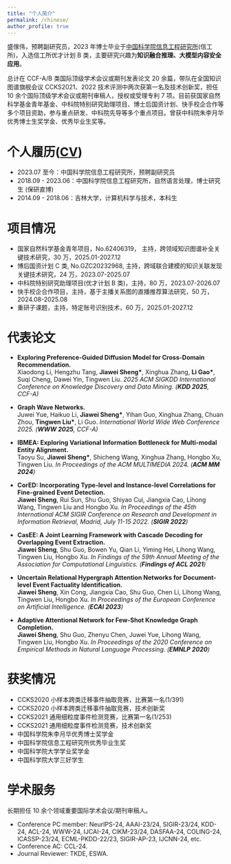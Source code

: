 ```yaml
---
title: "个人简介"
permalink: /chinese/
author_profile: true
---
```


盛傢伟，预聘副研究员，2023 年博士毕业于[中国科学院信息工程研究所](http://www.iie.ac.cn/)(信工所)，入选信工所优才计划 B 类，主要研究兴趣为**知识融合推理、大模型内容安全应用**。

总计在 CCF-A/B 类国际顶级学术会议或期刊发表论文 20 余篇，带队在全国知识图谱旗舰会议 CCKS2021、2022 技术评测中两次获第一名及技术创新奖，担任 10 余个国际顶级学术会议或期刊审稿人，授权或受理专利 7 项。目前获国家自然科学基金青年基金、中科院特别研究助理项目、博士后国资计划、快手校企合作等多个项目资助，参与重点研发、中科院先导等多个重点项目。曾获中科院朱李月华优秀博士生奖学金、优秀毕业生奖等。

# 个人履历([CV](https://jiaweisheng.github.io/files/JiaweiSheng_CV.pdf))

- 2023.07 至今：中国科学院信息工程研究所，预聘副研究员
- 2018.09 - 2023.06：中国科学院信息工程研究所，自然语言处理，博士研究生 (保研直博)
- 2014.09 - 2018.06：吉林大学，计算机科学与技术，本科生

# 项目情况

- 国家自然科学基金青年项目，No.62406319， 主持，跨领域知识图谱补全关键技术研究，30 万，2025.01-2027.12
- 博后国资计划 C 类, No.GZC20232968, 主持，跨域联合建模的知识关联发现关键技术研究，24 万，2023.07-2025.07
- 中科院特别研究助理项目(优才计划 B 类)，主持，80 万，2023.07-2026.07
- 快手校企合作项目，主持，基于主播关系图的直播推荐算法研究，50 万，2024.08-2025.08
- 重研子课题，主持，特定账号识别技术，60 万，2025.01-2027.12

<!-- - 国家重点研发计划，参与，某知识图谱构建理论研究，2021.12-2024.11
- 中国科学院先导专项，参与，某知识图谱构建与利用系统，2019.08-2021.12 -->

# 代表论文

- **Exploring Preference-Guided Diffusion Model for Cross-Domain Recommendation.** <br>
  Xiaodong Li, Hengzhu Tang, **Jiawei Sheng\***, Xinghua Zhang, **Li Gao\***, Suqi Cheng, Dawei Yin, Tingwen Liu.
  _2025 ACM SIGKDD International Conference on Knowledge Discovery and Data Mining. (**KDD 2025**, CCF-A)_

- **Graph Wave Networks.**<br>
  Juwei Yue, Haikuo Li, **Jiawei Sheng\***, Yihan Guo, Xinghua Zhang, Chuan Zhou, **Tingwen Liu\***, Li Guo.
  _International World Wide Web Conference 2025. (**WWW 2025**, CCF-A)_

- **IBMEA: Exploring Variational Information Bottleneck for Multi-modal Entity Alignment.**<br>
  Taoyu Su, **Jiawei Sheng\***, Shicheng Wang, Xinghua Zhang, Hongbo Xu, Tingwen Liu.
  _In Proceedings of the ACM MULTIMEDIA 2024. (**ACM MM 2024**)_

- **CorED: Incorporating Type-level and Instance-level Correlations for Fine-grained Event Detection.**<br>
  **Jiawei Sheng**, Rui Sun, Shu Guo, Shiyao Cui, Jiangxia Cao, Lihong Wang, Tingwen Liu and Hongbo Xu.
  _In Proceedings of the 45th International ACM SIGIR Conference on Research and Development in Information Retrieval, Madrid, July 11-15 2022. (**SIGIR 2022**)_

- **CasEE: A Joint Learning Framework with Cascade Decoding for Overlapping Event Extraction.**<br>
  **Jiawei Sheng**, Shu Guo, Bowen Yu, Qian Li, Yiming Hei, Lihong Wang, Tingwen Liu, Hongbo Xu.
  _In Findings of the 59th Annual Meeting of the Association for Computational Linguistics. (**Findings of ACL 2021**)_

- **Uncertain Relational Hypergraph Attention Networks for Document-level Event Factuality Identification.**<br>
  **Jiawei Sheng**, Xin Cong, Jiangxia Cao, Shu Guo, Chen Li, Lihong Wang, Tingwen Liu, Hongbo Xu.
  _In Proceedings of the European Conference on Artificial Intelligence. (**ECAI 2023**)_

- **Adaptive Attentional Network for Few-Shot Knowledge Graph Completion.**<br>
  **Jiawei Sheng**, Shu Guo, Zhenyu Chen, Juwei Yue, Lihong Wang, Tingwen Liu, Hongbo Xu.
  _In Proceedings of the 2020 Conference on Empirical Methods in Natural Language Processing. (**EMNLP 2020**)_

# 获奖情况

- CCKS2020 小样本跨类迁移事件抽取竞赛，比赛第一名(1/391)
- CCKS2020 小样本跨类迁移事件抽取竞赛，技术创新奖
- CCKS2021 通用细粒度事件检测竞赛，比赛第一名(1/253)
- CCKS2021 通用细粒度事件检测竞赛，技术创新奖
- 中国科学院朱李月华优秀博士奖学金
- 中国科学院信息工程研究所优秀毕业生奖
- 中国科学院大学学业奖学金
- 中国科学院大学三好学生

# 学术服务

长期担任 10 余个领域重要国际学术会议/期刊审稿人。

- Conference PC member: NeurIPS-24, AAAI-23/24, SIGIR-23/24, KDD-24, ACL-24, WWW-24, IJCAI-24, CIKM-23/24, DASFAA-24, COLING-24, ICASSP-23/24, ECML-PKDD-22/23, SIGIR-AP-23, IJCNN-24, etc.
- Conference AC: CCL-24.
- Journal Reviewer: TKDE, ESWA.
